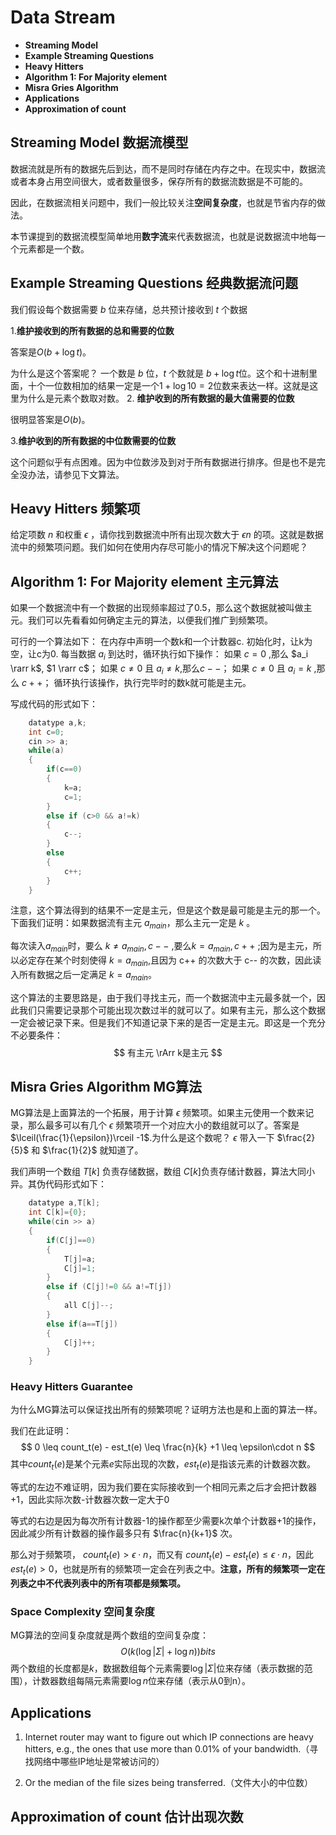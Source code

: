 # Data Stream

- **Streaming Model**
- **Example Streaming Questions**
- **Heavy Hitters**
- **Algorithm 1: For Majority element**
- **Misra Gries Algorithm**
- **Applications**
- **Approximation of count**

## Streaming Model 数据流模型

数据流就是所有的数据先后到达，而不是同时存储在内存之中。在现实中，数据流或者本身占用空间很大，或者数量很多，保存所有的数据流数据是不可能的。

因此，在数据流相关问题中，我们一般比较关注**空间复杂度**，也就是节省内存的做法。

本节课提到的数据流模型简单地用**数字流**来代表数据流，也就是说数据流中地每一个元素都是一个数。

## Example Streaming Questions 经典数据流问题

我们假设每个数据需要 $b$ 位来存储，总共预计接收到 $t$ 个数据

1.**维护接收到的所有数据的总和需要的位数**

答案是$O(b + \log t)$。

为什么是这个答案呢？
一个数是 $b$ 位，$t$ 个数就是 $b+\log t$位。这个和十进制里面，十个一位数相加的结果一定是一个$1 + \log 10 =2$位数来表达一样。这就是这里为什么是元素个数取对数。
2. **维护收到的所有数据的最大值需要的位数**

很明显答案是$O(b)$。

3.**维护收到的所有数据的中位数需要的位数**

这个问题似乎有点困难。因为中位数涉及到对于所有数据进行排序。但是也不是完全没办法，请参见下文算法。

## Heavy Hitters 频繁项

给定项数 $n$ 和权重 $\epsilon$ ，请你找到数据流中所有出现次数大于 $\epsilon n$ 的项。这就是数据流中的频繁项问题。我们如何在使用内存尽可能小的情况下解决这个问题呢？

## Algorithm 1: For Majority element 主元算法

如果一个数据流中有一个数据的出现频率超过了0.5，那么这个数据就被叫做主元。我们可以先看看如何确定主元的算法，以便我们推广到频繁项。

可行的一个算法如下：
    在内存中声明一个数k和一个计数器c.
    初始化时，让k为空，让c为0.
    每当数据 $a_i$ 到达时，循环执行如下操作：
    如果 $c=0$ ,那么 $a_i \rarr k$, $1 \rarr c$；
    如果 $c\neq 0$ 且 $a_i \neq k$,那么$c--$；
    如果 $c\neq0$ 且 $a_i = k$ ,那么 $c++$；
循环执行该操作，执行完毕时的数k就可能是主元。

写成代码的形式如下：

```c
    datatype a,k;
    int c=0;
    cin >> a;
    while(a)
    {
        if(c==0)
        {
            k=a;
            c=1;
        }
        else if (c>0 && a!=k)
        {
            c--;
        }
        else 
        {
            c++;
        }
    }
```

注意，这个算法得到的结果不一定是主元，但是这个数是最可能是主元的那一个。
下面我们证明：如果数据流有主元 $a_{main}$，那么主元一定是 $k$ 。

每次读入$a_{main}$时，要么 $k \neq a_{main}, c--$ ,要么$k = a_{main}, c++$ ;因为是主元，所以必定存在某个时刻使得 $k = a_{main}$,且因为 c++ 的次数大于 c-- 的次数，因此读入所有数据之后一定满足 $k = a_{main}$。

这个算法的主要思路是，由于我们寻找主元，而一个数据流中主元最多就一个，因此我们只需要记录那个可能出现次数过半的就可以了。如果有主元，那么这个数据
一定会被记录下来。但是我们不知道记录下来的是否一定是主元。即这是一个充分不必要条件：
$$
    有主元 \rArr k是主元
$$

## Misra Gries Algorithm MG算法

MG算法是上面算法的一个拓展，用于计算 $\epsilon$ 频繁项。如果主元使用一个数来记录，那么最多可以有几个 $\epsilon$ 频繁项开一个对应大小的数组就可以了。答案是$\lceil(\frac{1}{\epsilon})\rceil -1$.为什么是这个数呢？ $\epsilon$ 带入一下 $\frac{2}{5}$ 和 $\frac{1}{2}$ 就知道了。

我们声明一个数组 $T[k]$ 负责存储数据，数组 $C[k]$负责存储计数器，算法大同小异。其伪代码形式如下：

```c
    datatype a,T[k];
    int C[k]={0};
    while(cin >> a)
    {
        if(C[j]==0)
        {
            T[j]=a;
            C[j]=1;
        }
        else if (C[j]!=0 && a!=T[j])
        {
            all C[j]--;
        }
        else if(a==T[j])
        {
            C[j]++;
        }
    }
```

### Heavy Hitters Guarantee

为什么MG算法可以保证找出所有的频繁项呢？证明方法也是和上面的算法一样。

我们在此证明：
$$
    0 \leq count_t(e) - est_t(e) \leq \frac{n}{k} +1 \leq  \epsilon\cdot n
$$
其中$count_t(e)$是某个元素$e$实际出现的次数，$est_t(e)$是指该元素的计数器次数。

等式的左边不难证明，因为我们要在实际接收到一个相同元素之后才会把计数器+1，因此实际次数-计数器次数一定大于0

等式的右边是因为每次所有计数器-1的操作都至少需要k次单个计数器+1的操作，因此减少所有计数器的操作最多只有 $\frac{n}{k+1}$ 次。

那么对于频繁项， $count_t(e) > \epsilon \cdot n$，而又有 $count_t(e) - est_t(e)  \leq  \epsilon\cdot n$，因此$est_t(e) >0$，也就是所有的频繁项一定会在列表之中。**注意，所有的频繁项一定在列表之中不代表列表中的所有项都是频繁项。**

### Space Complexity 空间复杂度

MG算法的空间复杂度就是两个数组的空间复杂度：
$$
    O(k(\log |\Sigma| +\log n))bits
$$
两个数组的长度都是$k$，数据数组每个元素需要$\log |\Sigma|$位来存储（表示数据的范围），计数器数组每隔元素需要$\log n$位来存储（表示从0到n）。

## Applications

1. Internet router may want to figure out which IP connections are heavy hitters, e.g., the ones that use more than 0.01% of your bandwidth.（寻找网络中哪些IP地址是常被访问的）

2. Or the median of the file sizes being transferred.（文件大小的中位数）

## Approximation of count 估计出现次数